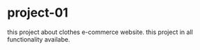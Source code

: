 # project-01
this project about clothes e-commerce website. this project in all functionality availabe.
